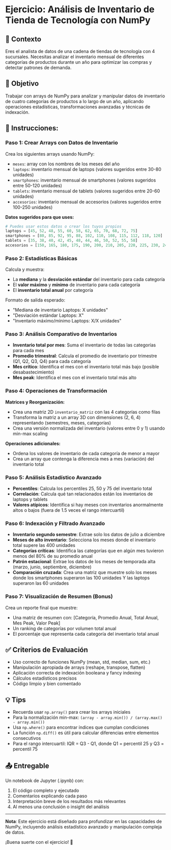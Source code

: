 # Ejercicio: Análisis de Inventario de Tienda de Tecnología con NumPy

## 📱 Contexto
Eres el analista de datos de una cadena de tiendas de tecnología con 4 sucursales. Necesitas analizar el inventario mensual de diferentes categorías de productos durante un año para optimizar las compras y detectar patrones de demanda.

## 🎯 Objetivo
Trabajar con arrays de NumPy para analizar y manipular datos de inventario de cuatro categorías de productos a lo largo de un año, aplicando operaciones estadísticas, transformaciones avanzadas y técnicas de indexación.

## 📝 Instrucciones:

### Paso 1: Crear Arrays con Datos de Inventario
Crea los siguientes arrays usando NumPy:
- `meses`: array con los nombres de los meses del año
- `laptops`: inventario mensual de laptops (valores sugeridos entre 30-80 unidades)
- `smartphones`: inventario mensual de smartphones (valores sugeridos entre 50-120 unidades)  
- `tablets`: inventario mensual de tablets (valores sugeridos entre 20-60 unidades)
- `accesorios`: inventario mensual de accesorios (valores sugeridos entre 100-250 unidades)

**Datos sugeridos para que uses:**
```python
# Puedes usar estos datos o crear los tuyos propios
laptops = [45, 52, 48, 55, 60, 58, 62, 65, 70, 68, 72, 75]
smartphones = [80, 85, 92, 95, 88, 102, 110, 108, 115, 112, 118, 120]
tablets = [35, 38, 40, 42, 45, 48, 44, 46, 50, 52, 55, 58]
accesorios = [150, 165, 180, 175, 190, 200, 210, 205, 220, 225, 230, 240]
```

### Paso 2: Estadísticas Básicas
Calcula y muestra:
- La **mediana** y la **desviación estándar** del inventario para cada categoría
- El **valor máximo** y **mínimo** de inventario para cada categoría
- El **inventario total anual** por categoría

Formato de salida esperado:
- "Mediana de inventario Laptops: X unidades"
- "Desviación estándar Laptops: X"
- "Inventario máximo/mínimo Laptops: X/X unidades"

### Paso 3: Análisis Comparativo de Inventarios
- **Inventario total por mes**: Suma el inventario de todas las categorías para cada mes
- **Promedio trimestral**: Calcula el promedio de inventario por trimestre (Q1, Q2, Q3, Q4) para cada categoría
- **Mes crítico**: Identifica el mes con el inventario total más bajo (posible desabastecimiento)
- **Mes peak**: Identifica el mes con el inventario total más alto

### Paso 4: Operaciones de Transformación
**Matrices y Reorganización:**
- Crea una matriz 2D `inventario_matriz` con las 4 categorías como filas
- Transforma la matriz a un array 3D con dimensiones (2, 6, 4) representando (semestres, meses, categorías)
- Crea una versión normalizada del inventario (valores entre 0 y 1) usando min-max scaling

**Operaciones adicionales:**
- Ordena los valores de inventario de cada categoría de menor a mayor
- Crea un array que contenga la diferencia mes a mes (variación) del inventario total

### Paso 5: Análisis Estadístico Avanzado
- **Percentiles**: Calcula los percentiles 25, 50 y 75 del inventario total
- **Correlación**: Calcula qué tan relacionados están los inventarios de laptops y tablets
- **Valores atípicos**: Identifica si hay meses con inventarios anormalmente altos o bajos (fuera de 1.5 veces el rango intercuartil)

### Paso 6: Indexación y Filtrado Avanzado
- **Inventario segundo semestre**: Extrae solo los datos de julio a diciembre
- **Meses de alto inventario**: Selecciona los meses donde el inventario total supere las 400 unidades
- **Categorías críticas**: Identifica las categorías que en algún mes tuvieron menos del 80% de su promedio anual
- **Patrón estacional**: Extrae los datos de los meses de temporada alta (marzo, junio, septiembre, diciembre)
- **Comparación cruzada**: Crea una matriz que muestre solo los meses donde los smartphones superaron las 100 unidades Y las laptops superaron las 60 unidades

### Paso 7: Visualización de Resumen (Bonus)
Crea un reporte final que muestre:
- Una matriz de resumen con: [Categoría, Promedio Anual, Total Anual, Mes Peak, Valor Peak]
- Un ranking de categorías por volumen total anual
- El porcentaje que representa cada categoría del inventario total anual

## ✅ Criterios de Evaluación
- Uso correcto de funciones NumPy (mean, std, median, sum, etc.)
- Manipulación apropiada de arrays (reshape, transpose, flatten)
- Aplicación correcta de indexación booleana y fancy indexing
- Cálculos estadísticos precisos
- Código limpio y bien comentado

## 💡 Tips
- Recuerda usar `np.array()` para crear los arrays iniciales
- Para la normalización min-max: `(array - array.min()) / (array.max() - array.min())`
- Usa `np.where()` para encontrar índices que cumplan condiciones
- La función `np.diff()` es útil para calcular diferencias entre elementos consecutivos
- Para el rango intercuartil: IQR = Q3 - Q1, donde Q1 = percentil 25 y Q3 = percentil 75

## 📤 Entregable
Un notebook de Jupyter (.ipynb) con:
1. El código completo y ejecutado
2. Comentarios explicando cada paso
3. Interpretación breve de los resultados más relevantes
4. Al menos una conclusión o insight del análisis

---
**Nota**: Este ejercicio está diseñado para profundizar en las capacidades de NumPy, incluyendo análisis estadístico avanzado y manipulación compleja de datos.

¡Buena suerte con el ejercicio! 🚀
